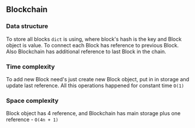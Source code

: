 ## Blockchain

### Data structure
To store all blocks `dict` is using, where block's hash is the key and Block object is value. To connect each Block has
reference to previous Block.
Also Blockchain has additional reference to last Block in the chain.

### Time complexity
To add new  Block need's just create new Block object, put in in storage and update last reference. All this operations
happened for constant time `O(1)`

### Space complexity
Block object has 4 reference, and Blockchain has main storage plus one reference - `O(4n + 1)`
